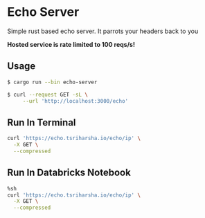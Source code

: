 # Echo Server

Simple rust based echo server. It parrots your headers back to you

**Hosted service is rate limited to 100 reqs/s!**

## Usage

```bash
$ cargo run --bin echo-server
```

```bash
$ curl --request GET -sL \
     --url 'http://localhost:3000/echo'
```

## Run In Terminal

```bash
curl 'https://echo.tsriharsha.io/echo/ip' \
  -X GET \
  --compressed
```

## Run In Databricks Notebook

```bash
%sh
curl 'https://echo.tsriharsha.io/echo/ip' \
  -X GET \
  --compressed
```